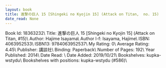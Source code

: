 ```yaml
---
layout: book
title: 進撃の巨人 15 [Shingeki no Kyojin 15] (Attack on Titan,  no. 15)
date_read: None
---
```


Book Id: 18363232\ 
Title: 進撃の巨人 15 [Shingeki no Kyojin 15] (Attack on Titan, #15)\ 
Author: Hajime Isayama\ 
Author l-f: Isayama, Hajime\ 
ISBN: 4063952533\ 
ISBN13: 9784063952537\ 
My Rating: 0\ 
Average Rating: 4.45\ 
Publisher: 講談社\ 
Binding: Paperback\ 
Number of Pages: 192\ 
Year Published: 2014\ 
Date Read: \ 
Date Added: 2019/10/21\ 
Bookshelves: kupka-wstydu\ 
Bookshelves with positions: kupka-wstydu (#586)\ 

